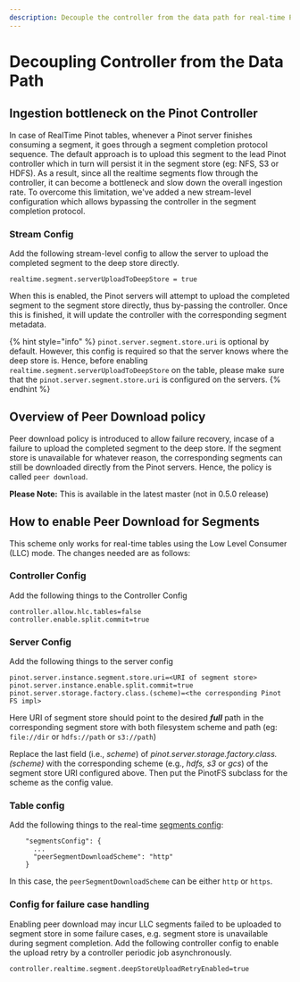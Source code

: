 ```yaml
---
description: Decouple the controller from the data path for real-time Pinot tables.
---
```


# Decoupling Controller from the Data Path

## Ingestion bottleneck on the Pinot Controller

In case of RealTime Pinot tables, whenever a Pinot server finishes consuming a segment, it goes through a segment completion protocol sequence. The default approach is to upload this segment to the lead Pinot controller which in turn will persist it in the segment store (eg: NFS, S3 or HDFS). As a result, since all the realtime segments flow through the controller, it can become a bottleneck and slow down the overall ingestion rate. To overcome this limitation, we've added a new stream-level configuration which allows bypassing the controller in the segment completion protocol.&#x20;

### Stream Config

Add the following stream-level config to allow the server to upload the completed segment to the deep store directly.&#x20;

```
realtime.segment.serverUploadToDeepStore = true
```

When this is enabled, the Pinot servers will attempt to upload the completed segment to the segment store directly, thus by-passing the controller. Once this is finished, it will update the controller with the corresponding segment metadata.&#x20;

{% hint style="info" %}
`pinot.server.segment.store.uri` is optional by default. However, this config is required so that the server knows where the deep store is. Hence, before enabling `realtime.segment.serverUploadToDeepStore` on the table, please make sure that the `pinot.server.segment.store.uri` is configured on the servers.
{% endhint %}

## Overview of Peer Download policy

Peer download policy is introduced to allow failure recovery, incase of a failure to upload the completed segment to the deep store. If the segment store is unavailable for whatever reason, the corresponding segments can still be downloaded directly from the Pinot servers. Hence, the policy  is called `peer download`.

**Please Note:** This is available in the latest master (not in 0.5.0 release)

## How to enable Peer Download for Segments

This scheme only works for real-time tables using the Low Level Consumer (LLC) mode. The changes needed are as follows:

### Controller Config

Add the following things to the Controller Config

```
controller.allow.hlc.tables=false
controller.enable.split.commit=true
```

### Server Config

Add the following things to the server config

```
pinot.server.instance.segment.store.uri=<URI of segment store>
pinot.server.instance.enable.split.commit=true
pinot.server.storage.factory.class.(scheme)=<the corresponding Pinot FS impl>
```

Here URI of segment store should point to the desired _**full**_ path in the corresponding segment store with both filesystem scheme and path (eg: `file://dir` or `hdfs://path` or `s3://path`)

Replace the last field (i.e., _scheme_) of _pinot.server.storage.factory.class.(scheme)_ with the corresponding scheme (e.g., _hdfs, s3_ or _gcs_) of the segment store URI configured above. Then put the PinotFS subclass for the scheme as the config value.

### Table config

Add the following things to the real-time [segments config](https://docs.pinot.apache.org/configuration-reference/table#segmentsconfig):

```
    "segmentsConfig": {
      ...
      "peerSegmentDownloadScheme": "http"
    }
```

In this case, the `peerSegmentDownloadScheme` can be either `http` or `https`.

### Config for failure case handling

Enabling peer download may incur LLC segments failed to be uploaded to segment store in some failure cases, e.g. segment store is unavailable during segment completion. Add the following controller config to enable the upload retry by a controller periodic job asynchronously.

```
controller.realtime.segment.deepStoreUploadRetryEnabled=true
```
